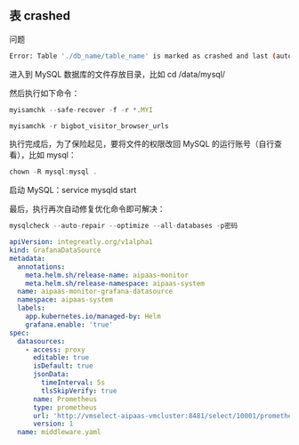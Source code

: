 ## 表 crashed

问题

```bash
Error: Table './db_name/table_name' is marked as crashed and last (automatic?) repair failed
```

进入到 MySQL 数据库的文件存放目录，比如 cd /data/mysql/

然后执行如下命令：

```javascript
myisamchk --safe-recover -f -r *.MYI

myisamchk -r bigbot_visitor_browser_urls
```

执行完成后，为了保险起见，要将文件的权限改回 MySQL 的运行账号（自行查看），比如 mysql：

```javascript
chown -R mysql:mysql .
```

启动 MySQL：service mysqld start

最后，执行再次自动修复优化命令即可解决：

```javascript
mysqlcheck --auto-repair --optimize --all-databases -p密码
```



```yaml
apiVersion: integreatly.org/v1alpha1
kind: GrafanaDataSource
metadata:
  annotations:
    meta.helm.sh/release-name: aipaas-monitor
    meta.helm.sh/release-namespace: aipaas-system
  name: aipaas-monitor-grafana-datasource
  namespace: aipaas-system
  labels:
    app.kubernetes.io/managed-by: Helm
    grafana.enable: 'true'
spec:
  datasources:
    - access: proxy
      editable: true
      isDefault: true
      jsonData:
        timeInterval: 5s
        tlsSkipVerify: true
      name: Prometheus
      type: prometheus
      url: 'http://vmselect-aipaas-vmcluster:8481/select/10001/prometheus'
      version: 1
  name: middleware.yaml

```



